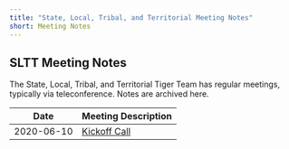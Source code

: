 ```yaml
---
title: "State, Local, Tribal, and Territorial Meeting Notes"
short: Meeting Notes
---
```


## SLTT Meeting Notes

The State, Local, Tribal, and Territorial Tiger Team has regular meetings, typically via teleconference. Notes are archived here.

| Date | Meeting Description |
| --- | --- |
| 2020-06-10 | [Kickoff Call](call_notes_2020-06-10/index.md) |

